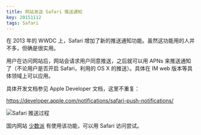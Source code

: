 ```yaml
---
title: 网站发送 Safari 推送通知
key: 20151112
tags: Safari
---
```

在 2013 年的 WWDC 上，Safari 增加了新的推送通知功能。虽然这功能用的人并不多，但确是很实用。

用户在访问网站后，网站会请求用户同意推送，之后就可以用 APNs 来推送通知了（不论用户是否开启 Safari，利用的 OS X 的推送）。具体在 IM web 版本等具体领域上可以应用。

具体开发文档参见 Apple Developer 文档，这里不重复：

https://developer.apple.com/notifications/safari-push-notifications/

![ Safari 推送过程](https://raw.githubusercontent.com/zhoujiajun88/zhoujiajun88.github.io/master/images/2015/9B08E895-6173-437E-A83B-676456B47436.png)

国内网站 [少数派](http://sspai.com) 有使用该功能，可以用 Safari 访问尝试。


